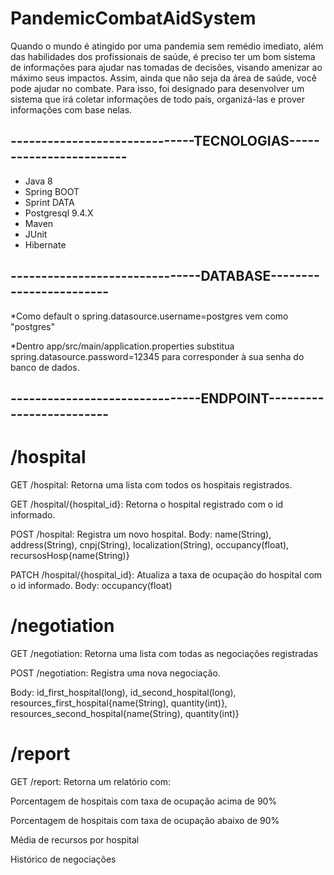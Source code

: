 # PandemicCombatAidSystem
Quando o mundo é atingido por uma pandemia sem remédio imediato, além das habilidades dos profissionais de saúde, é preciso ter um bom sistema de informações para ajudar nas tomadas de decisões, visando amenizar ao máximo seus impactos. Assim, ainda que não seja da área de saúde, você pode ajudar no combate. Para isso,  foi designado para desenvolver um sistema que irá coletar informações de todo país, organizá-las e prover informações com base nelas.
## ------------------------------TECNOLOGIAS------------------------
* Java 8
* Spring BOOT
* Sprint DATA
* Postgresql 9.4.X
* Maven
* JUnit
* Hibernate

## -------------------------------DATABASE------------------------

*Como default o spring.datasource.username=postgres vem como "postgres" 

*Dentro app/src/main/application.properties substitua spring.datasource.password=12345 para corresponder à sua senha do banco de dados.

## -------------------------------ENDPOINT-------------------------
# /hospital
GET /hospital: Retorna uma lista com todos os hospitais registrados.

GET /hospital/{hospital_id}: Retorna o hospital registrado com o id informado.

POST /hospital: Registra um novo hospital.
Body: name(String), address(String), cnpj(String), localization(String), occupancy(float), recursosHosp{name(String)}

PATCH /hospital/{hospital_id}: Atualiza a taxa de ocupação do hospital com o id informado.
Body: occupancy(float)

# /negotiation
GET /negotiation: Retorna uma lista com todas as negociações registradas

POST /negotiation: Registra uma nova negociação.

Body: id_first_hospital(long), id_second_hospital(long), resources_first_hospital{name(String), quantity(int)}, resources_second_hospital{name(String), quantity(int)}

# /report
GET /report: Retorna um relatório com:

Porcentagem de hospitais com taxa de ocupação acima de 90%

Porcentagem de hospitais com taxa de ocupação abaixo de 90%

Média de recursos por hospital

Histórico de negociações
